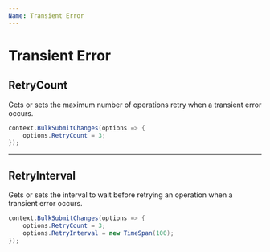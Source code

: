 ```yaml
---
Name: Transient Error
---
```


# Transient Error

## RetryCount
Gets or sets the maximum number of operations retry when a transient error occurs.


```csharp
context.BulkSubmitChanges(options => {
	options.RetryCount = 3;
});
```

---

## RetryInterval
Gets or sets the interval to wait before retrying an operation when a transient error occurs.


```csharp
context.BulkSubmitChanges(options => {
	options.RetryCount = 3;
	options.RetryInterval = new TimeSpan(100);
});

```
